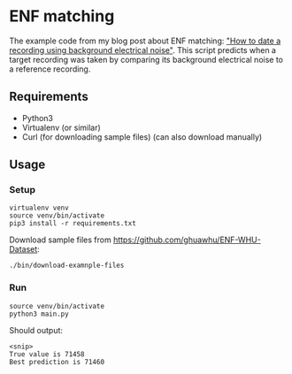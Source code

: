 # ENF matching

The example code from my blog post about ENF matching: ["How to date a recording using background electrical noise"](https://robertheaton.com/enf). This script predicts when a target recording was taken by comparing its background electrical noise to a reference recording.

## Requirements

* Python3
* Virtualenv (or similar)
* Curl (for downloading sample files) (can also download manually)

## Usage

### Setup

```
virtualenv venv
source venv/bin/activate
pip3 install -r requirements.txt
```

Download sample files from https://github.com/ghuawhu/ENF-WHU-Dataset:

```
./bin/download-examnple-files
```

### Run

```
source venv/bin/activate
python3 main.py
```

Should output:

```
<snip>
True value is 71458
Best prediction is 71460
```
